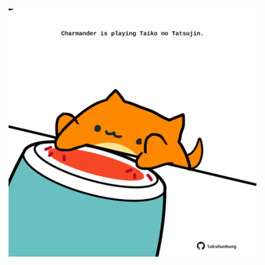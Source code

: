 <!-- built at 22/10/2024, 18:00:51 UTC -->
<p align="center">
  <img width="500" height="500" src="./ReadmeImage.svg">
</p>
